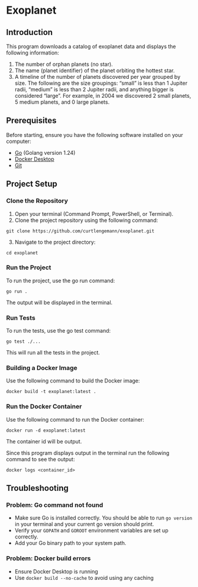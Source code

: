# Exoplanet

## Introduction
This program downloads a catalog of exoplanet data and displays the following information:
1. The number of orphan planets (no star).
2. The name (planet identifier) of the planet orbiting the hottest star.
3. A timeline of the number of planets discovered per year grouped by size. The following are the size groupings: “small” is less than 1 Jupiter radii, “medium” is less than 2 Jupiter radii, and anything bigger is considered “large”. For example, in 2004 we discovered 2 small planets, 5 medium planets, and 0 large planets.

## Prerequisites
Before starting, ensure you have the following software installed on your computer:
* [Go](https://go.dev/) (Golang version 1.24)
* [Docker Desktop](https://www.docker.com/products/docker-desktop/)
* [Git](https://git-scm.com/downloads?form=MG0AV3)

## Project Setup

### Clone the Repository
1. Open your terminal (Command Prompt, PowerShell, or Terminal).
2. Clone the project repository using the following command:
```
git clone https://github.com/curtlengemann/exoplanet.git
```
3. Navigate to the project directory:
```
cd exoplanet
```

### Run the Project
To run the project, use the go run command:
```
go run .
```
The output will be displayed in the terminal.

### Run Tests
To run the tests, use the go test command:
```
go test ./...
```
This will run all the tests in the project.

### Building a Docker Image
Use the following command to build the Docker image:
```
docker build -t exoplanet:latest .
```

### Run the Docker Container
Use the following command to run the Docker container:
```
docker run -d exoplanet:latest
```
The container id will be output.

Since this program displays output in the terminal run the following command to see the output:
```
docker logs <container_id>
```

## Troubleshooting

### Problem: Go command not found
* Make sure Go is installed correctly. You should be able to run `go version` in your terminal and your current go version should print.
* Verify your `GOPATH` and `GOROOT` environment variables are set up correctly.
* Add your Go binary path to your system path.

### Problem: Docker build errors
* Ensure Docker Desktop is running
* Use `docker build --no-cache` to avoid using any caching



